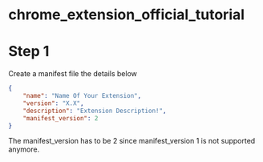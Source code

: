 # chrome_extension_official_tutorial

# Step 1 

Create a manifest file the details below
```json
{
    "name": "Name Of Your Extension",
    "version": "X.X",
    "description": "Extension Description!",
    "manifest_version": 2
}
```
The manifest_version has to be  2 since manifest_version 1 is not supported anymore.